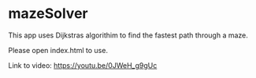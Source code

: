 # mazeSolver
This app uses Dijkstras algorithim to find the fastest path through a maze.

Please open index.html to use.

Link to video:
https://youtu.be/0JWeH_g9gUc


